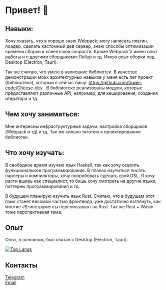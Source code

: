 # Привет! 👋

## Навыки:

Хочу сказать, что я хорошо знаю Webpack: могу написать плагин, лоадер, сделать кастомный дев сервер, знаю способы 
оптимизации времени сборки и клиентской скорости. Кроме Webpack'а имею опыт работы и с другими сборщиками: Rollup и тд. 
Имею опыт сборки под Desktop (Electron, Tauri).

Так же считаю, что умею в написание библиотек. В качестве демонстрации моих архитектурных навыков у меня есть пет 
проект (библиотека), который я сейчас пишу: https://github.com/fower-code/Cheese-dev . В библиотеке реализованы модули, 
которые предоставляют различные API, например, для кеширования, создания итератора и тд.

## Чем хочу заниматься:

Мне интересны инфраструктурные задачи: настройка сборщиков (Webpack и тд) и тд. Так же сильно тяготею к проектированию 
библиотек.

## Что хочу изучать:

В свободное время изучаю язык Haskell, так как хочу освоить функциональное программирование. В планах научиться писать 
парсеры и компиляторы, хочу попробовать сделать свой DSL. Я хочу расти вширь как специалист, то бишь хочу смотреть на 
другие языки, паттерны программирования и тд.

В будущем планирую изучить язык Rust. Считаю, что в будущем этот язык станет весомой частью фронтенда, уже достаточно 
взглянуть, как многие JS-инструменты переписывают на Rust. Так же Rust + Wasm тоже перспективная тема.

## Опыт

Опыт, в основном, был связан с Desktop (Electron, Tauri).

[![Top Langs](https://github-readme-stats.vercel.app/api/top-langs/?username=fower-code)](https://github.com/anuraghazra/github-readme-stats)

## Контакты

[Telegram](https://t.me/Typeerror_const)  
[Email](mailto:iosdsbb@example.com)  

